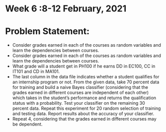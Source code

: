 # Week 6 :8-12 February, 2021
# Problem Statement:
- Consider grades earned in each of the courses as random variables and learn the
dependencies between courses.
- Consider grades earned in each of the courses as random variables and learn the
dependencies between courses.
- What grade will a student get in PH100 if he earns DD in EC100, CC in IT101 and CD in
MA101.
- The last column in the data file indicates whether a student qualifies for an internship
program or not. From the given data, take 70 percent data for training and build a naive
Bayes classifier (considering that the grades earned in different courses are independent
of each other) which takes in the student’s performance and returns the qualification
status with a probability. Test your classifier on the remaining 30 percent data. Repeat
this experiment for 20 random selection of training and testing data. Report results about
the accuracy of your classifier.
-  Repeat 4, considering that the grades earned in different courses may be dependent.
